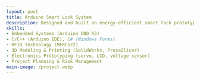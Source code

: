 ```yaml
---
layout: post
title: Arduino Smart Lock System
description: Designed and built an energy-efficient smart lock prototype for cabinets, combining RFID authentication and keypad access. The system features real-time battery monitoring, EEPROM-based user management, and a 3D-printed housing. A C# desktop interface allows remote access and UID management. Completed in 13 weeks with a total cost of €62.75.
skills: 
- Embedded Systems (Arduino UNO R3)
- C/C++ (Arduino IDE), C# (Windows Forms)
- RFID Technology (MFRC522)
- 3D Modeling & Printing (SolidWorks, PrusaSlicer)
- Electronics Prototyping (servo, LCD, voltage sensor)
- Project Planning & Risk Management
main-image: /project.webp 
---
```

